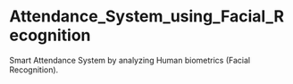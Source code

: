 # Attendance_System_using_Facial_Recognition
Smart Attendance System by analyzing Human biometrics (Facial Recognition).
